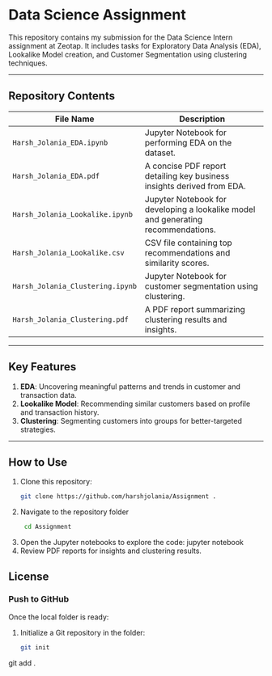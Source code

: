 # Data Science Assignment

This repository contains my submission for the Data Science Intern assignment at Zeotap. It includes tasks for Exploratory Data Analysis (EDA), Lookalike Model creation, and Customer Segmentation using clustering techniques.

---

## Repository Contents

| **File Name**                    | **Description**                                                                 |
|-----------------------------------|---------------------------------------------------------------------------------|
| `Harsh_Jolania_EDA.ipynb`         | Jupyter Notebook for performing EDA on the dataset.                            |
| `Harsh_Jolania_EDA.pdf`           | A concise PDF report detailing key business insights derived from EDA.          |
| `Harsh_Jolania_Lookalike.ipynb`   | Jupyter Notebook for developing a lookalike model and generating recommendations.|
| `Harsh_Jolania_Lookalike.csv`     | CSV file containing top recommendations and similarity scores.                  |
| `Harsh_Jolania_Clustering.ipynb`  | Jupyter Notebook for customer segmentation using clustering.                    |
| `Harsh_Jolania_Clustering.pdf`    | A PDF report summarizing clustering results and insights.                       |

---

## Key Features

1. **EDA**: Uncovering meaningful patterns and trends in customer and transaction data.
2. **Lookalike Model**: Recommending similar customers based on profile and transaction history.
3. **Clustering**: Segmenting customers into groups for better-targeted strategies.

---

## How to Use

1. Clone this repository:
   ```bash
   git clone https://github.com/harshjolania/Assignment .
2. Navigate to the repository folder
   ```bash
    cd Assignment
4. Open the Jupyter notebooks to explore the code:
   jupyter notebook
5. Review PDF reports for insights and clustering results.



License
---

### **Push to GitHub**
Once the local folder is ready:
1. Initialize a Git repository in the folder:
   ```bash
   git init
git add .
